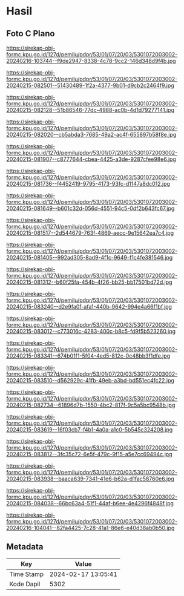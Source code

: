 # Hasil

## Foto C Plano

https://sirekap-obj-formc.kpu.go.id/127d/pemilu/pdpr/53/01/07/20/03/5301072003002-20240216-103744--f9de2947-8338-4c78-9cc2-146d348d9f4b.jpg

https://sirekap-obj-formc.kpu.go.id/127d/pemilu/pdpr/53/01/07/20/03/5301072003002-20240215-082501--51430489-1f2a-4377-9b01-d9cb2c2464f9.jpg

https://sirekap-obj-formc.kpu.go.id/127d/pemilu/pdpr/53/01/07/20/03/5301072003002-20240215-082128--51b86546-77dc-4988-ac0b-4d1d79277141.jpg

https://sirekap-obj-formc.kpu.go.id/127d/pemilu/pdpr/53/01/07/20/03/5301072003002-20240215-082020--cb5abda3-7685-49a2-ac4f-655897b58f8e.jpg

https://sirekap-obj-formc.kpu.go.id/127d/pemilu/pdpr/53/01/07/20/03/5301072003002-20240215-081907--c8777644-cbea-4425-a3de-9287cfee98e6.jpg

https://sirekap-obj-formc.kpu.go.id/127d/pemilu/pdpr/53/01/07/20/03/5301072003002-20240215-081736--f4452419-9795-4173-93fc-d1147a8dc012.jpg

https://sirekap-obj-formc.kpu.go.id/127d/pemilu/pdpr/53/01/07/20/03/5301072003002-20240215-081649--b601c32d-056d-4551-94c5-0df2b643fc67.jpg

https://sirekap-obj-formc.kpu.go.id/127d/pemilu/pdpr/53/01/07/20/03/5301072003002-20240215-081517--2d544679-763f-4869-aecc-9e15642ea7c4.jpg

https://sirekap-obj-formc.kpu.go.id/127d/pemilu/pdpr/53/01/07/20/03/5301072003002-20240215-081405--992ad305-8ad9-4f1c-9649-f1c4fe381546.jpg

https://sirekap-obj-formc.kpu.go.id/127d/pemilu/pdpr/53/01/07/20/03/5301072003002-20240215-081312--b60f25fa-454b-4f26-bb25-bb17501bd72d.jpg

https://sirekap-obj-formc.kpu.go.id/127d/pemilu/pdpr/53/01/07/20/03/5301072003002-20240215-083240--d2e9fa0f-afa1-440b-9642-994e4a66f1bf.jpg

https://sirekap-obj-formc.kpu.go.id/127d/pemilu/pdpr/53/01/07/20/03/5301072003002-20240215-083012--c773016c-4283-400c-b8c5-fd9f5b523260.jpg

https://sirekap-obj-formc.kpu.go.id/127d/pemilu/pdpr/53/01/07/20/03/5301072003002-20240215-083341--674b01f1-5f04-4ed5-812c-0c48bb3f1dfe.jpg

https://sirekap-obj-formc.kpu.go.id/127d/pemilu/pdpr/53/01/07/20/03/5301072003002-20240215-083510--d562929c-41fb-49eb-a3bd-bd551ec4fc22.jpg

https://sirekap-obj-formc.kpu.go.id/127d/pemilu/pdpr/53/01/07/20/03/5301072003002-20240215-082734--61896d7b-1550-4bc2-817f-9c5a5bc9548b.jpg

https://sirekap-obj-formc.kpu.go.id/127d/pemilu/pdpr/53/01/07/20/03/5301072003002-20240215-083619--16f03cb7-f4b1-4a0a-a1c0-5b545c324208.jpg

https://sirekap-obj-formc.kpu.go.id/127d/pemilu/pdpr/53/01/07/20/03/5301072003002-20240215-083812--3fc35c72-6e5f-479c-9f15-a5e7cc69494c.jpg

https://sirekap-obj-formc.kpu.go.id/127d/pemilu/pdpr/53/01/07/20/03/5301072003002-20240215-083938--baaca639-7341-41e6-b62a-d1fac58760e6.jpg

https://sirekap-obj-formc.kpu.go.id/127d/pemilu/pdpr/53/01/07/20/03/5301072003002-20240215-084038--66bc63a4-51f1-44af-b6ee-4e4296f4848f.jpg

https://sirekap-obj-formc.kpu.go.id/127d/pemilu/pdpr/53/01/07/20/03/5301072003002-20240216-104041--82fa4425-7c28-41a1-86e6-e40d38ab0b50.jpg


## Metadata

| Key        | Value               |
| ---------- | ------------------- |
| Time Stamp | 2024-02-17 13:05:41 |
| Kode Dapil | 5302                |



